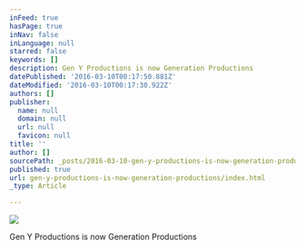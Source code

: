 ```yaml
---
inFeed: true
hasPage: true
inNav: false
inLanguage: null
starred: false
keywords: []
description: Gen Y Productions is now Generation Productions
datePublished: '2016-03-10T00:17:50.881Z'
dateModified: '2016-03-10T00:17:30.922Z'
authors: []
publisher:
  name: null
  domain: null
  url: null
  favicon: null
title: ''
author: []
sourcePath: _posts/2016-03-10-gen-y-productions-is-now-generation-productions.md
published: true
url: gen-y-productions-is-now-generation-productions/index.html
_type: Article

---
```

![](https://the-grid-user-content.s3-us-west-2.amazonaws.com/fe8d12f6-0fd5-4051-bb3f-9620472a2e83.png)

Gen Y Productions is now Generation Productions